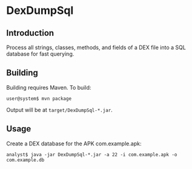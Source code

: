 DexDumpSql
==========

Introduction
------------
Process all strings, classes, methods, and fields of a DEX file into a SQL database for fast querying.

Building
--------
Building requires Maven. To build:

    user@system$ mvn package

Output will be at `target/DexDumpSql-*.jar`.

Usage
-----
Create a DEX database for the APK com.example.apk:

```
analyst$ java -jar DexDumpSql-*.jar -a 22 -i com.example.apk -o com.example.db
```
